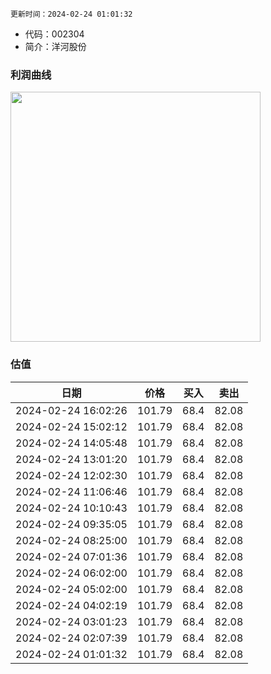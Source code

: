 
`更新时间：2024-02-24 01:01:32`

* 代码：002304
* 简介：洋河股份

### 利润曲线

<img src="https://quickchart.io/chart?c=%7B%22type%22:%20%22line%22%2C%20%22data%22:%20%7B%22labels%22:%20%5B%2721%27%2C%20%2722%27%2C%20%2723%27%5D%2C%20%22datasets%22:%20%5B%7B%22label%22:%20%22%E5%BD%92%E6%AF%8D%E5%87%80%E5%88%A9%E6%B6%A6%22%2C%20%22data%22:%20%5B74.82%2C%2075.08%2C%2093.78%5D%7D%5D%7D%7D" style="width: 400px; height: auto;">

### 估值

|    日期    |    价格    |    买入    |    卖出    |    
|:------------:|:------------:|:------------:|:------------:|
|2024-02-24 16:02:26|101.79|68.4|82.08|
|2024-02-24 15:02:12|101.79|68.4|82.08|
|2024-02-24 14:05:48|101.79|68.4|82.08|
|2024-02-24 13:01:20|101.79|68.4|82.08|
|2024-02-24 12:02:30|101.79|68.4|82.08|
|2024-02-24 11:06:46|101.79|68.4|82.08|
|2024-02-24 10:10:43|101.79|68.4|82.08|
|2024-02-24 09:35:05|101.79|68.4|82.08|
|2024-02-24 08:25:00|101.79|68.4|82.08|
|2024-02-24 07:01:36|101.79|68.4|82.08|
|2024-02-24 06:02:00|101.79|68.4|82.08|
|2024-02-24 05:02:00|101.79|68.4|82.08|
|2024-02-24 04:02:19|101.79|68.4|82.08|
|2024-02-24 03:01:23|101.79|68.4|82.08|
|2024-02-24 02:07:39|101.79|68.4|82.08|
|2024-02-24 01:01:32|101.79|68.4|82.08|